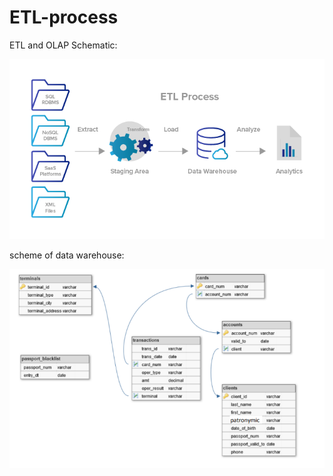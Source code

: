 # ETL-process

ETL and OLAP Schematic:

<img src="ETL and OLAP Schematic.png">

scheme of data warehouse:

<img src="scheme.png">


